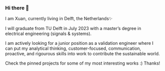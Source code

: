 ### Hi there 👋

I am Xuan, currently living in Delft, the Netherlands✨

I will graduate from TU Delft in July 2023 with a master’s degree in electrical engineering (signals & systems).

I am actively looking for a junior position as a validation engineer where I can put my analytical thinking, customer-focused, communication, proactive, and rigourous skills into work to contribute the sustainable world.

Check the pinned projects for some of my most interesting works :) Thanks!


<!--
I am actively looking for a junior position/traineeship program in data-driven field as a data engineer/data scientist/data analyst which I can put my skills into practice and develop myself into a skilled data professional. Please take a look at my [CV](https://xuangao6.github.io/documents/X.Gao_CV.pdf).

**xuangao6/xuangao6** is a ✨ _special_ ✨ repository because its `README.md` (this file) appears on your GitHub profile.

Here are some ideas to get you started:

- 🔭 I’m currently working on ...
- 🌱 I’m currently learning ...
- 👯 I’m looking to collaborate on ...
- 🤔 I’m looking for help with ...
- 💬 Ask me about ...
- 📫 How to reach me: ...
- 😄 Pronouns: ...
- ⚡ Fun fact: ...
-->
